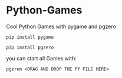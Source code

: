 # Python-Games
Cool Python Games with pygame and pgzero

```
pip install pygame
```

```
pip install pgzero
```

you can start all Games with:

```
pgzrun <DRAG AND DROP THE PY FILE HERE>

```

